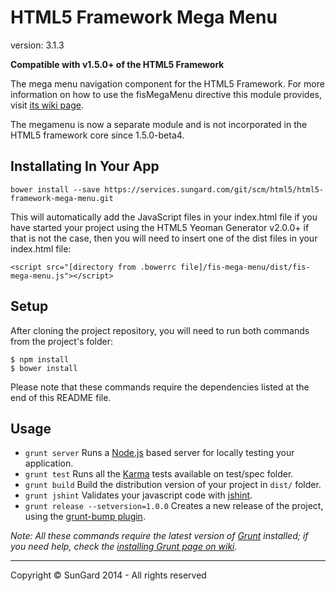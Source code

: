 # HTML5 Framework Mega Menu

version: 3.1.3

**Compatible with v1.5.0+ of the HTML5 Framework**

The mega menu navigation component for the HTML5 Framework. For more information on how to use the fisMegaMenu directive this module provides, visit [its wiki page](https://www.csa.sungard.com/wiki/x/D9dJAw).

The megamenu is now a separate module and is not incorporated in the HTML5 framework core since 1.5.0-beta4.

## Installating In Your App

```
bower install --save https://services.sungard.com/git/scm/html5/html5-framework-mega-menu.git
```

This will automatically add the JavaScript files in your index.html file if you have started your project using the HTML5 Yeoman Generator v2.0.0+ if that is not the case, then you will need to insert one of the dist files in your index.html file:

```
<script src="[directory from .bowerrc file]/fis-mega-menu/dist/fis-mega-menu.js"></script>
```

## Setup

After cloning the project repository, you will need to run both commands from the project's folder:

    $ npm install
    $ bower install

Please note that these commands require the dependencies listed at the end of this README file.


## Usage

- `grunt server` Runs a [Node.js](http://nodejs.org/) based server for locally testing your application.
- `grunt test` Runs all the [Karma](http://karma-runner.github.io/) tests available on test/spec folder.
- `grunt build` Build the distribution version of your project in `dist/` folder.
- `grunt jshint` Validates your javascript code with [jshint](http://www.jshint.com/).
- `grunt release --setversion=1.0.0` Creates a new release of the project, using the [grunt-bump plugin](https://github.com/vojtajina/grunt-bump).

*Note: All these commands require the latest version of [Grunt](http://gruntjs.com/) installed; if you need help, check the [installing Grunt page on wiki](https://www.csa.sungard.com/wiki/x/HIUzAw).*

- - - -

Copyright © SunGard 2014 - All rights reserved
